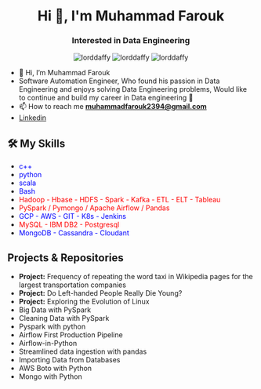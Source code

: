 <h1 align="center">Hi 👋, I'm Muhammad Farouk</h1>
<h3 align="center">Interested in Data Engineering</h3>

<p align="center"> <img src="https://komarev.com/ghpvc/?username=lorddaffy&label=Profile%20views&color=0e75b6&style=flat" alt="lorddaffy" />
		   <img src="https://badges.pufler.dev/repos/lorddaffy" alt="lorddaffy" />
		   <img src="https://img.shields.io/github/followers/lorddaffy?label=Followers" alt="lorddaffy" />
</p>


- 👋 Hi, I’m Muhammad Farouk
- Software Automation Engineer, Who found his passion in Data Engineering and enjoys solving Data Engineering problems, Would like to continue and build my career in Data engineering  👀
- 📫 How to reach me **muhammadfarouk2394@gmail.com**
- [Linkedin](www.linkedin.com/in/muhammad-farouk-82086b178)



## 🛠️ My Skills

- <span style="color: blue;">c++</span>
- <span style="color: blue;">python</span>
- <span style="color: blue;">scala</span>
- <span style="color: blue;">Bash</span>
- <span style="color: red;">Hadoop - Hbase - HDFS - Spark - Kafka - ETL - ELT - Tableau</span>
- <span style="color: red;">PySpark / Pymongo / Apache Airflow / Pandas</span>
- <span style="color: blue;">GCP - AWS - GIT - K8s -  Jenkins</span>
- <span style="color: red;">MySQL - IBM DB2 - Postgresql</span>
- <span style="color: blue;">MongoDB - Cassandra - Cloudant</span>


## Projects & Repositories
- **Project:** Frequency of repeating the word taxi in Wikipedia pages for the largest transportation companies
- **Project:** Do Left-handed People Really Die Young?
- **Project:** Exploring the Evolution of Linux
- Big Data with PySpark
- Cleaning Data with PySpark
- Pyspark with python
- Airflow First Production Pipeline
- Airflow-in-Python
- Streamlined data ingestion with pandas
- Importing Data from Databases 
- AWS Boto with Python
- Mongo with Python
